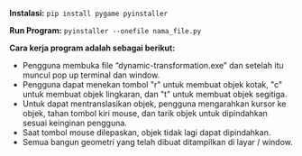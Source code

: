 **Instalasi:**
```pip install pygame pyinstaller```

**Run Program:**
```pyinstaller --onefile nama_file.py```

**Cara kerja program adalah sebagai berikut:**
- Pengguna membuka file “dynamic-transformation.exe” dan setelah itu muncul pop up terminal dan window.
- Pengguna dapat menekan tombol "r" untuk membuat objek kotak, "c" untuk membuat objek lingkaran, dan "t" untuk membuat objek segitiga.
- Untuk dapat mentranslasikan objek, pengguna mengarahkan kursor ke objek, tahan tombol kiri mouse, dan tarik objek untuk dipindahkan sesuai keinginan pengguna.
- Saat tombol mouse dilepaskan, objek tidak lagi dapat dipindahkan.
- Semua bangun geometri yang telah dibuat ditampilkan di layar / window.
